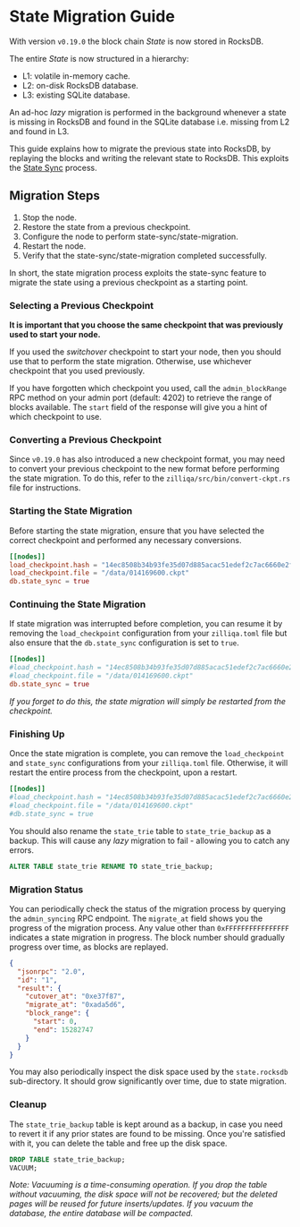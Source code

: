 # State Migration Guide

With version `v0.19.0` the block chain *State* is now stored in RocksDB.

The entire *State* is now structured in a hierarchy:
- L1: volatile in-memory cache.
- L2: on-disk RocksDB database.
- L3: existing SQLite database.

An ad-hoc *lazy* migration is performed in the background whenever a state is missing in RocksDB and found in the SQLite database i.e. missing from L2 and found in L3.

This guide explains how to migrate the previous state into RocksDB, by replaying the blocks and writing the relevant state to RocksDB.
This exploits the [State Sync](docs/fetching_blocks.md) process.

## Migration Steps

1. Stop the node.
2. Restore the state from a previous checkpoint.
3. Configure the node to perform state-sync/state-migration.
4. Restart the node.
5. Verify that the state-sync/state-migration completed successfully.

In short, the state migration process exploits the state-sync feature to migrate the state using a previous checkpoint as a starting point.

### Selecting a Previous Checkpoint

**It is important that you choose the same checkpoint that was previously used to start your node.**

If you used the *switchover* checkpoint to start your node, then you should use that to perform the state migration.
Otherwise, use whichever checkpoint that you used previously.

If you have forgotten which checkpoint you used, call the `admin_blockRange` RPC method on your admin port (default: 4202) to retrieve the range of blocks available. The `start` field of the response will give you a hint of which checkpoint to use.

### Converting a Previous Checkpoint

Since `v0.19.0` has also introduced a new checkpoint format, you may need to convert your previous checkpoint to the new format before performing the state migration.
To do this, refer to the `zilliqa/src/bin/convert-ckpt.rs` file for instructions.

### Starting the State Migration

Before starting the state migration, ensure that you have selected the correct checkpoint and performed any necessary conversions.

```toml
[[nodes]]
load_checkpoint.hash = "14ec8508b34b93fe35d07d885acac51edef2c7ac6660e2f20d97e1cee4fa704c"
load_checkpoint.file = "/data/014169600.ckpt"
db.state_sync = true
```

### Continuing the State Migration

If state migration was interrupted before completion, you can resume it by removing the `load_checkpoint` configuration from your `zilliqa.toml` file but also ensure that the `db.state_sync` configuration is set to `true`.

```toml
[[nodes]]
#load_checkpoint.hash = "14ec8508b34b93fe35d07d885acac51edef2c7ac6660e2f20d97e1cee4fa704c"
#load_checkpoint.file = "/data/014169600.ckpt"
db.state_sync = true
```

*If you forget to do this, the state migration will simply be restarted from the checkpoint.*

### Finishing Up

Once the state migration is complete, you can remove the `load_checkpoint` and `state_sync` configurations from your `zilliqa.toml` file.
Otherwise, it will restart the entire process from the checkpoint, upon a restart.

```toml
[[nodes]]
#load_checkpoint.hash = "14ec8508b34b93fe35d07d885acac51edef2c7ac6660e2f20d97e1cee4fa704c"
#load_checkpoint.file = "/data/014169600.ckpt"
#db.state_sync = true
```

You should also rename the `state_trie` table to `state_trie_backup` as a backup.
This will cause any *lazy* migration to fail - allowing you to catch any errors.

```sql
ALTER TABLE state_trie RENAME TO state_trie_backup;
```

### Migration Status

You can periodically check the status of the migration process by querying the `admin_syncing` RPC endpoint.
The `migrate_at` field shows you the progress of the migration process.
Any value other than `0xFFFFFFFFFFFFFFFF` indicates a state migration in progress.
The block number should gradually progress over time, as blocks are replayed.

```json
{
  "jsonrpc": "2.0",
  "id": "1",
  "result": {
    "cutover_at": "0xe37f87",
    "migrate_at": "0xada5d6",
    "block_range": {
      "start": 0,
      "end": 15282747
    }
  }
}
```

You may also periodically inspect the disk space used by the `state.rocksdb` sub-directory.
It should grow significantly over time, due to state migration.

### Cleanup

The `state_trie_backup` table is kept around as a backup, in case you need to revert it if any prior states are found to be missing.
Once you're satisfied with it, you can delete the table and free up the disk space.

```sql
DROP TABLE state_trie_backup;
VACUUM;
```

*Note: Vacuuming is a time-consuming operation.
If you drop the table without vacuuming, the disk space will not be recovered; but the deleted pages will be reused for future inserts/updates.
If you vacuum the database, the entire database will be compacted.*
